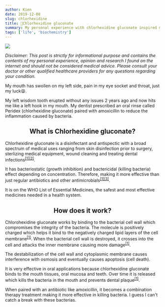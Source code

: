 ```yaml
---
author: Kien
date: 2019-12-08
slug: chlorhexidine
title: 🦷Chlorhexidine gluconate
summary: My personal experience with chlorhexidine gluconate inspired me to write a bite-sized explanation on how they work.
tags: ['life', 'biochemistry']
---
```


![](https://images.unsplash.com/photo-1542886961-dafff8e17d1a?ixlib=rb-1.2.1&ixid=eyJhcHBfaWQiOjEyMDd9&auto=format&fit=crop&w=3150&q=80)

_Disclaimer: This post is strictly for informational purpose and contains the contents of my personal experience, opinion and research I found on the internet and should not be considered medical advice. Please consult your doctor or other qualified healthcare providers for any questions regarding your condition._

My mouth has swollen on my left side, pain in my eye socket and throat, just my luck😫.

My left wisdom tooth erupted without any issues 2 years ago and now hits me like a left hook in my mouth. My dentist prescribed an oral rinse called Peridex (chlorhexidine gluconate) paired with amoxicillin to reduce the inflammation caused by bacteria.

## <center>What is Chlorhexidine gluconate? </center>

Chlorhexidine gluconate is a disinfectant and antispectic with a broad spectrum of medical uses ranging from skin disinfection prior to surgery, sterlizing medical equipment, wound cleaning and treating dental infections<sup><a href="https://chlorhexidinefacts.com/mechanism-of-action.html" target="_blank">[1]</a></sup><sup><a href="https://www.ncbi.nlm.nih.gov/pubmed/16128251" target="_blank">[2]</a></sup>.

It has bacteriostatic (growth inhibition) and bactericidal (killing bacteria) effect depending on concentration. Therefore, making it more effective than just regular antibiotics and other antimicrobials<sup><a href="https://chlorhexidinefacts.com/mechanism-of-action.html" target="_blank">[1]</a></sup><sup><a href="https://www.ncbi.nlm.nih.gov/pmc/articles/PMC6485388" target="_blank">[3]</a></sup>.

It is on the WHO List of Essential Medicines, the safest and most effective medicines needed in a health system.

## <center>How does it work?</center>

Chlorohexidine gluconate works by binding to the bacterial cell wall which compromises the integrity of the bacteria. The molecule is positively charged which helps it bind to the negatively charged lipid layers of the cell membrane<sup><a href="https://chlorhexidinefacts.com/mechanism-of-action.html" target="_blank">[1]</a></sup>.
When the bacterial cell wall is destroyed, it crosses into the cell and attacks the inner membrane causing more damage<sup><a href="https://chlorhexidinefacts.com/mechanism-of-action.html" target="_blank">[1]</a></sup>.

The destabilization of the cell wall and cytoplasmic membrane causes interference with osmosis and eventually causes apoptosis (cell death).

It is very effective in oral applications because chlorhexidine gluconate binds to the mouth tissues, oral mucosa and teeth. Over time it is released which kills the bacteria in the mouth and prevents dental plaque<sup><a href="https://chlorhexidinefacts.com/mechanism-of-action.html" target="_blank">[1]</a></sup>.

When paired with an antibiotic like amoxicillin, it becomes a combination therapy treatment making it more effective in killing bacteria. I guess I can't catch a break with these bacterias.
